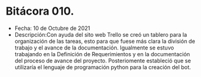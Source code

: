 # Bitácora 010.
- Fecha: 10 de Octubre de 2021
- Descripción:Con ayuda del sito web Trello se creó un tablero para la organización de las tareas, esto para que fuese más clara la división de trabajo y el avance de la documentación. Igualmente se estuvo trabajando en la Definición de Requerimientos y en la documentación del proceso de avance del proyecto. Posteriomente estableció que se utilizaría el lenguaje de programación python para la creación del bot.
